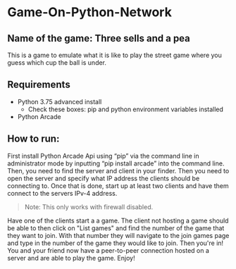 # Game-On-Python-Network

## Name of the game: Three sells and a pea

This is a game to emulate what it is like to play the street game where you guess which cup the ball is under.

## Requirements

- Python 3.75 advanced install
    - Check these boxes: pip and python environment variables installed
- Python Arcade


## How to run:

First install Python Arcade Api using “pip” via the command line in administrator mode by inputting “pip install arcade” into the command line. Then, you need to find the server and client in your finder. Then you need to open the server and specify what IP address the clients should be connecting to. Once that is done, start up at least two clients and have them connect to the servers IPv-4 address.
>Note: This only works with firewall disabled.

Have one of the clients start a a game. The client not hosting a game should be able to then click on "List games" and find the number of the game that they want to join. With that number they will navigate to the join games page and type in the number of the game they would like to join. Then you're in! You and your friend now have a peer-to-peer connection hosted on a server and are able to play the game. Enjoy!